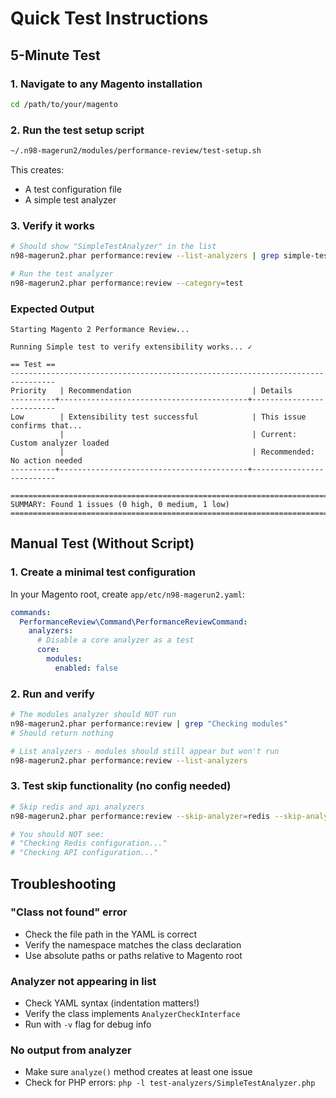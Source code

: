 # Quick Test Instructions

## 5-Minute Test

### 1. Navigate to any Magento installation
```bash
cd /path/to/your/magento
```

### 2. Run the test setup script
```bash
~/.n98-magerun2/modules/performance-review/test-setup.sh
```

This creates:
- A test configuration file
- A simple test analyzer

### 3. Verify it works
```bash
# Should show "SimpleTestAnalyzer" in the list
n98-magerun2.phar performance:review --list-analyzers | grep simple-test

# Run the test analyzer
n98-magerun2.phar performance:review --category=test
```

### Expected Output
```
Starting Magento 2 Performance Review...

Running Simple test to verify extensibility works... ✓

== Test ==
--------------------------------------------------------------------------------
Priority   | Recommendation                           | Details                  
----------+------------------------------------------+--------------------------
Low        | Extensibility test successful            | This issue confirms that...
           |                                          | Current: Custom analyzer loaded
           |                                          | Recommended: No action needed
----------+------------------------------------------+--------------------------

================================================================================
SUMMARY: Found 1 issues (0 high, 0 medium, 1 low)
================================================================================
```

## Manual Test (Without Script)

### 1. Create a minimal test configuration

In your Magento root, create `app/etc/n98-magerun2.yaml`:

```yaml
commands:
  PerformanceReview\Command\PerformanceReviewCommand:
    analyzers:
      # Disable a core analyzer as a test
      core:
        modules:
          enabled: false
```

### 2. Run and verify

```bash
# The modules analyzer should NOT run
n98-magerun2.phar performance:review | grep "Checking modules"
# Should return nothing

# List analyzers - modules should still appear but won't run
n98-magerun2.phar performance:review --list-analyzers
```

### 3. Test skip functionality (no config needed)

```bash
# Skip redis and api analyzers
n98-magerun2.phar performance:review --skip-analyzer=redis --skip-analyzer=api

# You should NOT see:
# "Checking Redis configuration..."
# "Checking API configuration..."
```

## Troubleshooting

### "Class not found" error
- Check the file path in the YAML is correct
- Verify the namespace matches the class declaration
- Use absolute paths or paths relative to Magento root

### Analyzer not appearing in list
- Check YAML syntax (indentation matters!)
- Verify the class implements `AnalyzerCheckInterface`
- Run with `-v` flag for debug info

### No output from analyzer
- Make sure `analyze()` method creates at least one issue
- Check for PHP errors: `php -l test-analyzers/SimpleTestAnalyzer.php`